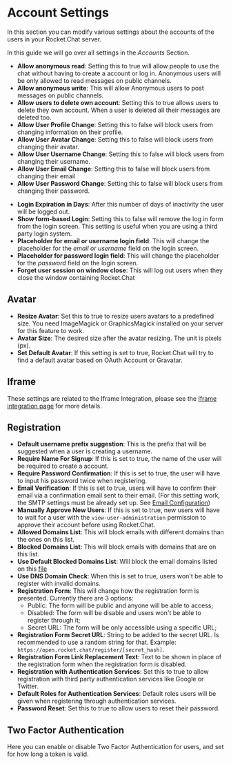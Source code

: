 # Account Settings

In this section you can modify various settings about the accounts of the users in your Rocket.Chat server.

In this guide we will go over all settings in the _Accounts_ Section.

- **Allow anonymous read**: Setting this to true will allow people to use the chat without having to create a account or log in. Anonymous users will be only allowed to read messages on public channels.
- **Allow anonymous write**: This will allow Anonymous users to post messages on public channels.
- **Allow users to delete own account**: Setting this to true allows users to delete they own account. When a user is deleted all their messages are deleted too.
- **Allow User Profile Change**: Setting this to false will block users from changing information on their profile.
- **Allow User Avatar Change**: Setting this to false will block users from changing their avatar.
- **Allow User Username Change**: Setting this to false will block users from changing their username.
- **Allow User Email Change**: Setting this to false will block users from changing their email
- **Allow User Password Change**: Setting this to false will block users from changing their password.

<!-- - __Custom Fields to Show in User Info__: link to dedicated custom field document -->

- **Login Expiration in Days**: After this number of days of inactivity the user will be logged out.
- **Show form-based Login**: Setting this to false will remove the log in form from the login screen. This setting is useful when you are using a third party login system.
- **Placeholder for email or username login field**: This will change the placeholder for the _email or username_ field on the login screen.
- **Placeholder for password login field**: This will change the placeholder for the _password_ field on the login screen.
- **Forget user session on window close**: This will log out users when they close the window containing Rocket.Chat

## Avatar

- **Resize Avatar**: Set this to true to resize users avatars to a predefined size. You need ImageMagick or GraphicsMagick installed on your server for this feature to work.
- **Avatar Size**: The desired size after the avatar resizing. The unit is pixels (px).
- **Set Default Avatar**: If this setting is set to true, Rocket.Chat will try to find a default avatar based on OAuth Account or Gravatar.

## Iframe

These settings are related to the Iframe Integration, please see the [Iframe integration page](../../developer-guides/iframe-integration) for more details.

## Registration

- **Default username prefix suggestion**: This is the prefix that will be suggested when a user is creating a username.
- **Require Name For Signup**: If this is set to true, the name of the user will be required to create a account.
- **Require Password Confirmation**: If this is set to true, the user will have to input his password twice when registering.
- **Email Verification**: If this is set to true, users will have to confirm their email via a confirmation email sent to their email. (For this setting work, the SMTP settings must be already set up. See [Email Configuration](../email/setup))
- **Manually Approve New Users**: If this is set to true, new users will have to wait for a user with the `view-user-administration` permission to approve their account before using Rocket.Chat.
- **Allowed Domains List**:  This will block emails with different domains than the ones on this list.
- **Blocked Domains List**:  This will block emails with domains that are on this list.
- **Use Default Blocked Domains List**: Will block the email domains listed on this [file](https://github.com/RocketChat/Rocket.Chat/blob/develop/packages/rocketchat-lib/server/lib/defaultBlockedDomainsList.js)
- **Use DNS Domain Check**: When this is set to true, users won't be able to register with invalid domains.
- **Registration Form**: This will change how the registration form is presented. Currently there are 3 options:
    - Public: The form will be public and anyone will be able to access;
    - Disabled: The form will be disable and users won't be able to register through it;
    - Secret URL: The form will be only accessible using a specific URL;
- **Registration Form Secret URL**: String to be added to the secret URL. Is recommended to use a random string for that. Example: `https://open.rocket.chat/register/[secret_hash]`.
- **Registration Form Link Replacement Text**: Text to be shown in place of the registration form when the registration form is disabled.
- **Registration with Authentication Services**: Set this to true to allow registration with third party authentication services like Google or Twitter.
- **Default Roles for Authentication Services**: Default roles users will be given when registering through authentication services.
- **Password Reset**: Set this to true to allow users to reset their password.

## Two Factor Authentication

Here you can enable or disable Two Factor Authentication for users, and set for how long a token is valid.
